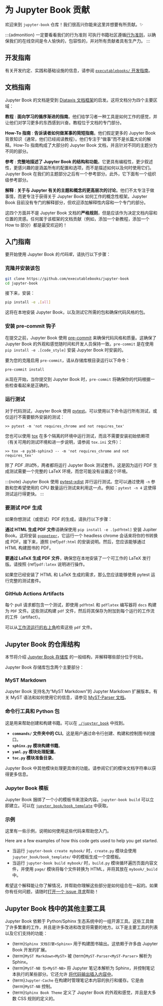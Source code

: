 # 为 Jupyter Book 贡献

欢迎来到 `jupyter-book` 仓库！我们很高兴你能来这里并想要有所贡献。✨

:::{admonition} 一定要看看我们的行为准则
可执行书籍社区遵循[行为准则](https://github.com/executablebooks/.github/blob/master/CODE_OF_CONDUCT.md)，以确保我们的在线空间是令人愉快的，包容性的，并对所有贡献者具有生产力。
:::

## 开发指南

有关开发约定、实践和基础设施的信息，请参阅 [`executablebooks/` 开发指南](https://github.com/executablebooks/.github/blob/master/CONTRIBUTING.md)。

## 文档指南

Jupyter Book 的文档是受到 [Diataxis 文档框架](https://diataxis.fr/)的启发。这将文档分为四个主要区域：

**教程**
: **面向学习的循序渐进的指南**。他们给学习者一种工具是如何工作的感觉，并让他们对学习更多的东西感到兴奋。教程位于文档的专门部分。

**How-To 指南**
: **告诉读者如何做某事的简短指南**。他们假定更多的 Jupyter Book 背景知识（通常，他们已经阅读教程）。他们专注于“做事”而不是长篇大论的解释。How-To 指南构成了大部分的 Jupyter Book 文档，并且针对不同的主题分为不同的部分。

**参考**
: **完整地描述了 Jupyter Book 的结构和功能**。它更具有编程性，更少叙述性，更感兴趣的是涵盖所有的配置和选项，而不是描述如何以及何时使用它们。Jupyter Book 在我们的主题部分之后有一个参考部分。此外，它下面有一个组织级参考部分。

**解释**
: **关于与 Jupyter 有关的主题和概念的更高层次的讨论**。他们不太专注于做事情，而更专注于获得关于  Jupyter Book 如何工作的概念性框架。Jupyter Book 目前没有专门的解释部分，但欢迎添加解释性内容和一个专门的部分。

这四个方面并不是  Jupyter Book 文档的**严格规则**，但是应该作为决定文档内容和位置的灵感。任何属于该框架的文档贡献（例如，添加一个新教程，添加一个 How to 部分）都是最受欢迎的！

## 入门指南

要开始使用 Jupyter Book 的*代码库*，请执行以下步骤：

### 克隆并安装该包

```bash
git clone https://github.com/executablebooks/jupyter-book
cd jupyter-book
```

接下来，安装：

```bash
pip install -e .[all]
```

这将在本地安装 Jupyter Book，以及测试它所需的包和确保代码风格的包。

### 安装 pre-commit 钩子

在提交之前，Jupyter Book 使用 [pre-commit](https://pre-commit.com/) 来确保代码风格和质量。这确保了 Jupyter Book 的外观和感觉随时间和开发人员保持一致。`pre-commit` 是在使用 `pip install -e .[code_style]` 安装 Jupyter Book 时安装的。

要为您的克隆启用 `pre-commit`，请从存储库根目录运行以下命令：

```bash
pre-commit install
```

从现在开始，当你提交到 Jupyter Book 时，`pre-commit` 将确保你的代码根据一些检查看起来是正确的。

### 运行测试

对于代码测试，Jupyter Book 使用 [pytest](https://docs.pytest.org)。可以使用以下命令运行所有测试，或仅运行不需要额外安装的测试：

```shell
>> pytest -m 'not requires_chrome and not requires_tex'
```

您也可以使用 [tox](https://tox.readthedocs.io) 在多个隔离的环境中运行测试，而且不需要安装初始依赖项（有关可用的测试环境和进一步说明，请参阅 `tox.ini` 文件）：

```shell
>> tox -e py38-sphinx3 -- -m 'not requires_chrome and not requires_tex'
```

除了 *PDF 测试*外，两者都将运行 Jupyter Book 测试套件。这是因为运行 PDF 生成测试需要一个完整的 LaTeX 环境，而您可能没有设置这个环境。

:::{note}
Jupyter Book 使用 [pytest-xdist](https://github.com/pytest-dev/pytest-xdist) 并行运行测试。您可以通过使用 `-n` 参数和您希望使用的 CPU 数量运行测试来利用这一点。例如：`pytest -n 4` 这使得测试运行得更快。
:::

### 要测试 PDF 生成

如果你想测试（或尝试）PDF 的生成，请执行以下步骤：

**通过 HTML 生成 PDF 文件**请确保使用 `pip install -e .[pdfhtml]` 安装 Jupiter Book。这将安装 [`pyppeteer`](https://github.com/pyppeteer/pyppeteer)，它运行一个 headless chrome 会话来将你的书转换成 PDF。接下来，遵照 {ref}`pdf:html` 的安装说明。然后，您应该能够通过 HTML 构建图书的 PDF。

**要通过 LaTeX 生成 PDF 文件**，确保您在本地安装了一个可工作的 LaTeX 发行版。请按照 {ref}`pdf:latex` 说明进行操作。

如果您已经安装了 HTML 和 LaTeX 生成的需求，那么您应该能够使用 pytest 运行完整的测试套件。

### GitHub Actions Artifacts

每个 pull 请求都包含一个测试，即使用 `pdfhtml` 和 `pdflatex` 编写器将 `docs` 构建为 `PDF` 文件。这些测试构建 `pdf` 文件，然后将其保存为附加到每个运行的工作流的工件（artifact）。

可以从[工作流运行的右上角](https://github.com/actions/upload-artifact#where-does-the-upload-go)检索这些 `pdf` 文件。

## Jupyter Book 的仓库结构

本节将介绍 [Jupyter Book 存储库](https://github.com/executablebooks/jupyter-book) 的一般结构，并解释哪些部分位于何处。

Jupyter Book 存储库包含两个主要部分：

### MyST Markdown

Jupyter Book 支持名为“MyST Markdown”的 Jupyter Markdown 扩展版本。有关 MyST 语法和如何使用它的信息，请参见 [MyST-Parser 文档](https://myst-parser.readthedocs.io/en/latest/using/syntax.html)。

### 命令行工具和 Python 包

这是用来帮助创建和构建书籍。可以在 [`./jupyter_book`](https://github.com/executablebooks/jupyter-book/tree/master/jupyter_book) 中找到。

* **`commands/` 文件夹中的 CLI**。这是用户通过命令行创建、构建和控制图书的接口。
* **`sphinx.py` 模块构建书籍**。
* **`yaml.py` 模块处理配置**。
* **`toc.py` 模块准备目录**。

Jupyter Book 中其他模块处理更具体的功能。请参阅它们的模块文档字符串以获得更多信息。

### Jupyter Book 模板

Jupyter Book 捆绑了一个小的模板书来渲染内容。`jupyter-book build` 可以立即建立。可以在 [`jupyter_book/book_template`](https://github.com/executablebooks/jupyter-book/tree/master/jupyter_book/book_template) 中获取。

### 示例

这里有一些示例，说明如何使用这些代码来帮助您入门。

Here are a few examples of how this code gets used to help you get started.

* 当运行 `jupyter-book create mybook/` 时，`create.py` 模块会使用 `jupyter_book/book_template/` 中的模板生成一个空模板。
* 当运行 `jupyter-book build mybook/` 时，`build.py` 模块循环遍历页面内容文件，并使用 `page/` 模块将每个文件转换为 HTML，并将其放在 `mybook/_build` 中。

希望这个解释能让你了解情况，并帮助你理解这些部分是如何组合在一起的。如果你有任何问题，请随时[打开一个 issue 寻求](https://github.com/executablebooks/jupyter-book/issues/new)帮助！

## Jupyter Book 栈中的其他主要工具

Jupyter Book 依赖于 Python/Sphinx 生态系统中的一组开源工具。这些工具做了许多繁重的工作，并且是许多改进和改变将需要的地方。以下是主要工具的列表以及它们支持的功能：

* {term}`Sphinx 文档引擎<Sphinx>` 用于构建图书输出。这依赖于许多由 Jupyter Book 开发的扩展。
* {term}`MyST Markdown<MyST>` 被 {term}`MyST-Parser<MyST-Parser>` 解析为 Sphinx。
* {term}`MyST-NB 包<MyST-NB>` 将 Jupyter 笔记本解析为 Sphinx，并控制笔记本执行的某些部分。它还允许 [将代码输出插入内容中](content:code-outputs:glue)。
* {term}`Jupyter-Cache` 在构建时管理笔记本内容的执行和缓存。它是由 {term}`MyST-NB` 控制。
* {term}`Sphinx Book Theme` 定义了 Jupyter Book 的外观和感觉，并且是大多数 CSS 规则的定义的。
